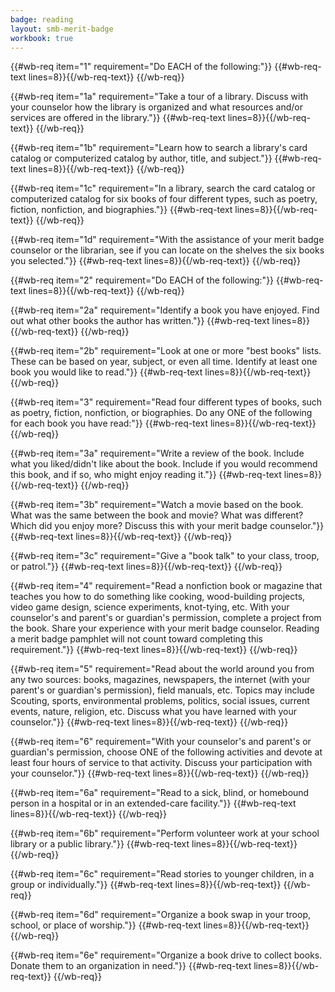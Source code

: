 ```yaml
---
badge: reading
layout: smb-merit-badge
workbook: true
---
```



{{#wb-req item="1" requirement="Do EACH of the following:"}}
{{#wb-req-text lines=8}}{{/wb-req-text}}
{{/wb-req}}

{{#wb-req item="1a" requirement="Take a tour of a library. Discuss with your counselor how the library is organized and what resources and/or services are offered in the library."}}
{{#wb-req-text lines=8}}{{/wb-req-text}}
{{/wb-req}}

{{#wb-req item="1b" requirement="Learn how to search a library's card catalog or computerized catalog by author, title, and subject."}}
{{#wb-req-text lines=8}}{{/wb-req-text}}
{{/wb-req}}

{{#wb-req item="1c" requirement="In a library, search the card catalog or computerized catalog for six books of four different types, such as poetry, fiction, nonfiction, and biographies."}}
{{#wb-req-text lines=8}}{{/wb-req-text}}
{{/wb-req}}

{{#wb-req item="1d" requirement="With the assistance of your merit badge counselor or the librarian, see if you can locate on the shelves the six books you selected."}}
{{#wb-req-text lines=8}}{{/wb-req-text}}
{{/wb-req}}

{{#wb-req item="2" requirement="Do EACH of the following:"}}
{{#wb-req-text lines=8}}{{/wb-req-text}}
{{/wb-req}}

{{#wb-req item="2a" requirement="Identify a book you have enjoyed. Find out what other books the author has written."}}
{{#wb-req-text lines=8}}{{/wb-req-text}}
{{/wb-req}}

{{#wb-req item="2b" requirement="Look at one or more \"best books\" lists. These can be based on year, subject, or even all time. Identify at least one book you would like to read."}}
{{#wb-req-text lines=8}}{{/wb-req-text}}
{{/wb-req}}

{{#wb-req item="3" requirement="Read four different types of books, such as poetry, fiction, nonfiction, or biographies. Do any ONE of the following for each book you have read:"}}
{{#wb-req-text lines=8}}{{/wb-req-text}}
{{/wb-req}}

{{#wb-req item="3a" requirement="Write a review of the book. Include what you liked/didn't like about the book. Include if you would recommend this book, and if so, who might enjoy reading it."}}
{{#wb-req-text lines=8}}{{/wb-req-text}}
{{/wb-req}}

{{#wb-req item="3b" requirement="Watch a movie based on the book. What was the same between the book and movie? What was different? Which did you enjoy more? Discuss this with your merit badge counselor."}}
{{#wb-req-text lines=8}}{{/wb-req-text}}
{{/wb-req}}

{{#wb-req item="3c" requirement="Give a \"book talk\" to your class, troop, or patrol."}}
{{#wb-req-text lines=8}}{{/wb-req-text}}
{{/wb-req}}

{{#wb-req item="4" requirement="Read a nonfiction book or magazine that teaches you how to do something like cooking, wood-building projects, video game design, science experiments, knot-tying, etc. With your counselor's and parent's or guardian's permission, complete a project from the book. Share your experience with your merit badge counselor. Reading a merit badge pamphlet will not count toward completing this requirement."}}
{{#wb-req-text lines=8}}{{/wb-req-text}}
{{/wb-req}}

{{#wb-req item="5" requirement="Read about the world around you from any two sources: books, magazines, newspapers, the internet (with your parent's or guardian's permission), field manuals, etc. Topics may include Scouting, sports, environmental problems, politics, social issues, current events, nature, religion, etc. Discuss what you have learned with your counselor."}}
{{#wb-req-text lines=8}}{{/wb-req-text}}
{{/wb-req}}

{{#wb-req item="6" requirement="With your counselor's and parent's or guardian's permission, choose ONE of the following activities and devote at least four hours of service to that activity. Discuss your participation with your counselor."}}
{{#wb-req-text lines=8}}{{/wb-req-text}}
{{/wb-req}}

{{#wb-req item="6a" requirement="Read to a sick, blind, or homebound person in a hospital or in an extended-care facility."}}
{{#wb-req-text lines=8}}{{/wb-req-text}}
{{/wb-req}}

{{#wb-req item="6b" requirement="Perform volunteer work at your school library or a public library."}}
{{#wb-req-text lines=8}}{{/wb-req-text}}
{{/wb-req}}

{{#wb-req item="6c" requirement="Read stories to younger children, in a group or individually."}}
{{#wb-req-text lines=8}}{{/wb-req-text}}
{{/wb-req}}

{{#wb-req item="6d" requirement="Organize a book swap in your troop, school, or place of worship."}}
{{#wb-req-text lines=8}}{{/wb-req-text}}
{{/wb-req}}

{{#wb-req item="6e" requirement="Organize a book drive to collect books. Donate them to an organization in need."}}
{{#wb-req-text lines=8}}{{/wb-req-text}}
{{/wb-req}}
